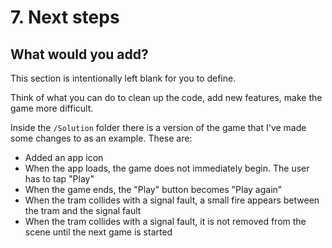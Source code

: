 # 7. Next steps

## What would you add?

This section is intentionally left blank for you to define.

Think of what you can do to clean up the code, add new features, make the game more difficult.

Inside the `/Solution` folder there is a version of the game that I've made some changes to as an example. These are:

- Added an app icon
- When the app loads, the game does not immediately begin. The user has to tap "Play" 
- When the game ends, the "Play" button becomes "Play again"
- When the tram collides with a signal fault, a small fire appears between the tram and the signal fault
- When the tram collides with a signal fault, it is not removed from the scene until the next game is started
